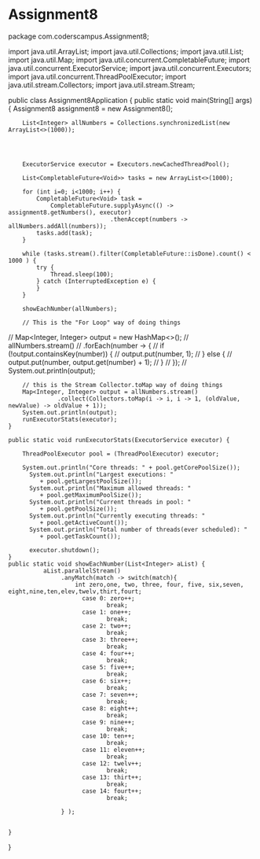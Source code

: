 # Assignment8
package com.coderscampus.Assignment8;



import java.util.ArrayList;
import java.util.Collections;
import java.util.List;
import java.util.Map;
import java.util.concurrent.CompletableFuture;
import java.util.concurrent.ExecutorService;
import java.util.concurrent.Executors;
import java.util.concurrent.ThreadPoolExecutor;
import java.util.stream.Collectors;
import java.util.stream.Stream;

public class Assignment8Application {
	public static void main(String[] args) {
		Assignment8 assignment8 = new Assignment8();
		
		List<Integer> allNumbers = Collections.synchronizedList(new ArrayList<>(1000));
		
		
		
		
		ExecutorService executor = Executors.newCachedThreadPool();
		
		List<CompletableFuture<Void>> tasks = new ArrayList<>(1000);
		
		for (int i=0; i<1000; i++) {
			CompletableFuture<Void> task = 
				CompletableFuture.supplyAsync(() -> assignment8.getNumbers(), executor)
								 .thenAccept(numbers -> allNumbers.addAll(numbers));
			tasks.add(task);
		}
		
		while (tasks.stream().filter(CompletableFuture::isDone).count() < 1000 ) {
			try {
				Thread.sleep(100);
			} catch (InterruptedException e) {
			}
		}
		
		showEachNumber(allNumbers);
       
		// This is the "For Loop" way of doing things
//		Map<Integer, Integer> output = new HashMap<>();
//		allNumbers.stream()
//		          .forEach(number -> {
//		        	  if (!output.containsKey(number)) {
//		        		  output.put(number, 1);
//		        	  } else {
//		        		  output.put(number, output.get(number) + 1);
//		        	  }
//		          });
//		System.out.println(output);
		
		// this is the Stream Collector.toMap way of doing things
		Map<Integer, Integer> output = allNumbers.stream()
				  .collect(Collectors.toMap(i -> i, i -> 1, (oldValue, newValue) -> oldValue + 1));
		System.out.println(output);
		runExecutorStats(executor);
	}
	
	public static void runExecutorStats(ExecutorService executor) {
		
		ThreadPoolExecutor pool = (ThreadPoolExecutor) executor;
		
		System.out.println("Core threads: " + pool.getCorePoolSize());
	      System.out.println("Largest executions: "
	         + pool.getLargestPoolSize());
	      System.out.println("Maximum allowed threads: "
	         + pool.getMaximumPoolSize());
	      System.out.println("Current threads in pool: "
	         + pool.getPoolSize());
	      System.out.println("Currently executing threads: "
	         + pool.getActiveCount());
	      System.out.println("Total number of threads(ever scheduled): "
	         + pool.getTaskCount());

	      executor.shutdown();
	}
	public static void showEachNumber(List<Integer> aList) {
	          aList.parallelStream()
	               .anyMatch(match -> switch(match){
	                   int zero,one, two, three, four, five, six,seven, eight,nine,ten,elev,twelv,thirt,fourt;
	                     case 0: zero++;
	                            break;
	                     case 1: one++;
                         		break;
	                     case 2: two++;
                        		break;
	                     case 3: three++;
	                     		break; 
	                     case 4: four++;
                         		break;
	                     case 5: five++;
	                     		break;
	                     case 6: six++;
	                     		break;
	                     case 7: seven++;
	                     		break;  
	                     case 8: eight++;
                         		break;
	                     case 9: nine++;
                   				break;
	                     case 10: ten++;
                  				break;
	                     case 11: eleven++;
                   				break; 
	                     case 12: twelv++;
                   				break;
	                     case 13: thirt++;
                   				break;
	                     case 14: fourt++;
                   				break;
	                    
	               } );
		     
		
	}
	
}
